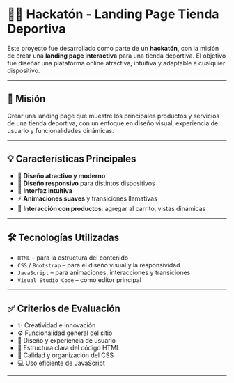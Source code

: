 # 🏃‍♂️ Hackatón - Landing Page Tienda Deportiva

Este proyecto fue desarrollado como parte de un **hackatón**, con la misión de crear una **landing page interactiva** para una tienda deportiva. El objetivo fue diseñar una plataforma online atractiva, intuitiva y adaptable a cualquier dispositivo.

---

## 🎯 Misión

Crear una landing page que muestre los principales productos y servicios de una tienda deportiva, con un enfoque en diseño visual, experiencia de usuario y funcionalidades dinámicas.

---

## 💡 Características Principales

- 🎨 **Diseño atractivo y moderno**
- 📱 **Diseño responsivo** para distintos dispositivos
- 🧭 **Interfaz intuitiva**
- ⚡ **Animaciones suaves** y transiciones llamativas
- 🛒 **Interacción con productos**: agregar al carrito, vistas dinámicas

---

## 🛠️ Tecnologías Utilizadas

- `HTML` – para la estructura del contenido  
- `CSS` / `Bootstrap` – para el diseño visual y la responsividad  
- `JavaScript` – para animaciones, interacciones y transiciones  
- `Visual Studio Code` – como editor principal  

---

## ✅ Criterios de Evaluación

- ✨ Creatividad e innovación  
- ⚙️ Funcionalidad general del sitio  
- 🎯 Diseño y experiencia de usuario  
- 🧱 Estructura clara del código HTML  
- 🎨 Calidad y organización del CSS  
- 💻 Uso eficiente de JavaScript  

---
